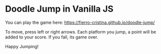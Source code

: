 # Doodle Jump in Vanilla JS
You can play the game here: https://fierro-cristina.github.io/doodle-jump/

To move, press left or right arrows. 
Each platform you jump, a point will be added to your score.
If you fall, its game over.

Happy Jumping!
